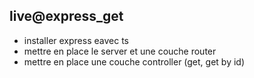 ## live@express_get

- installer express eavec ts
- mettre en place le server et une couche router
- mettre en place une couche controller (get, get by id)
